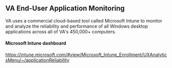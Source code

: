 ## VA End-User Application Monitoring
VA uses a commercial cloud-based tool called Microsoft Intune to monitor
and analyze the reliability and performance of all Windows desktop
applications across all of VA's 450,000+ computers.


#### Microsoft Intune dashboard
https://intune.microsoft.com/#view/Microsoft_Intune_Enrollment/UXAnalyticsMenu/~/applicationReliability


